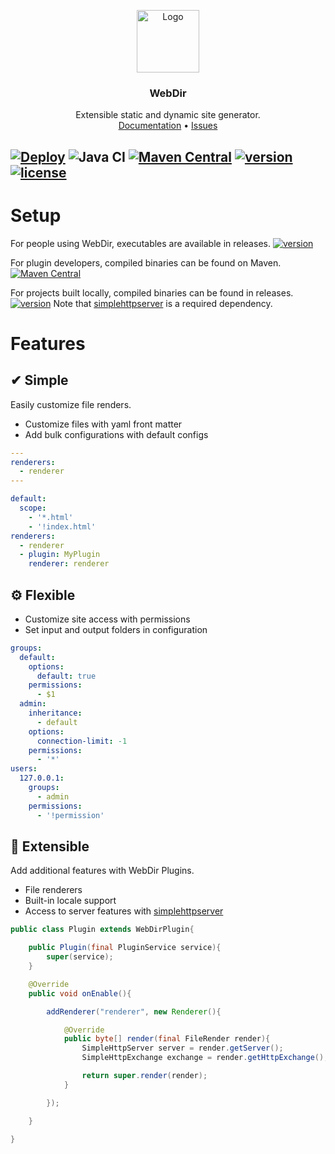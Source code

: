 <p align="center">
    <a href="https://github.com/Ktt-Development/webdir">
        <img src="https://raw.githubusercontent.com/Ktt-Development/webdir/main/icon.png" alt="Logo" width="100" height="100">
    </a>
    <h3 align="center">WebDir</h3>
    <p align="center">
        Extensible static and dynamic site generator.
        <br />
        <a href="https://docs.kttdevelopment.com/webdir/">Documentation</a>
        •
        <a href="https://github.com/Ktt-Development/webdir/issues">Issues</a>
    </p>
</p>

[![Deploy](https://github.com/Ktt-Development/webdir/workflows/Deploy/badge.svg)](https://github.com/Ktt-Development/webdir/actions?query=workflow%3ADeploy)
![Java CI](https://github.com/Ktt-Development/webdir/workflows/Java%20CI/badge.svg)
[![Maven Central](https://img.shields.io/maven-central/v/com.kttdevelopment.webdir/webdir-api)](https://mvnrepository.com/artifact/com.kttdevelopment.webdir/webdir-api)
[![version](https://img.shields.io/github/v/release/Ktt-Development/webdir)](https://github.com/Ktt-Development/webdir/releases)
[![license](https://img.shields.io/github/license/Ktt-Development/webdir)](https://github.com/Ktt-Development/webdir/blob/main/LICENSE)
---

# Setup

For people using WebDir, executables are available in releases. [![version](https://img.shields.io/github/v/release/Ktt-Development/webdir)](https://github.com/Ktt-Development/webdir/releases)

For plugin developers, compiled binaries can be found on Maven. [![Maven Central](https://img.shields.io/maven-central/v/com.kttdevelopment.webdir/webdir-api)](https://mvnrepository.com/artifact/com.kttdevelopment.webdir/webdir-api) 

For projects built locally, compiled binaries can be found in releases. [![version](https://img.shields.io/github/v/release/Ktt-Development/webdir)](https://github.com/Ktt-Development/webdir/releases) 
Note that [simplehttpserver](https://github.com/Ktt-Development/simplehttpserver) is a required dependency.


# Features

## ✔ Simple

Easily customize file renders.

- Customize files with yaml front matter
- Add bulk configurations with default configs

```yml
---
renderers:
  - renderer
---
```
```yml
default:
  scope:
    - '*.html'
    - '!index.html'
renderers: 
  - renderer
  - plugin: MyPlugin
    renderer: renderer
```

## ⚙ Flexible

- Customize site access with permissions
- Set input and output folders in configuration

```yml
groups:
  default:
    options:
      default: true
    permissions:
      - $1
  admin:
    inheritance:
      - default
    options:
      connection-limit: -1
    permissions:
      - '*'
users:
  127.0.0.1:
    groups:
      - admin
    permissions:
      - '!permission'
```

## 🔌 Extensible

Add additional features with WebDir Plugins.
- File renderers
- Built-in locale support
- Access to server features with [simplehttpserver](https://github.com/Ktt-Development/simplehttpserver)

```java
public class Plugin extends WebDirPlugin{

    public Plugin(final PluginService service){
        super(service);
    }

    @Override
    public void onEnable(){

        addRenderer("renderer", new Renderer(){

            @Override
            public byte[] render(final FileRender render){
                SimpleHttpServer server = render.getServer();
                SimpleHttpExchange exchange = render.getHttpExchange();

                return super.render(render);
            }

        });

    }

}
```

